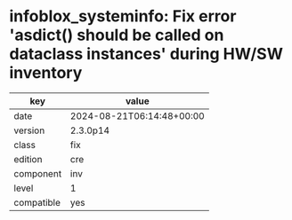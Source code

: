 [//]: # (werk v2)
# infoblox_systeminfo: Fix error 'asdict() should be called on dataclass instances' during HW/SW inventory

key        | value
---------- | ---
date       | 2024-08-21T06:14:48+00:00
version    | 2.3.0p14
class      | fix
edition    | cre
component  | inv
level      | 1
compatible | yes


